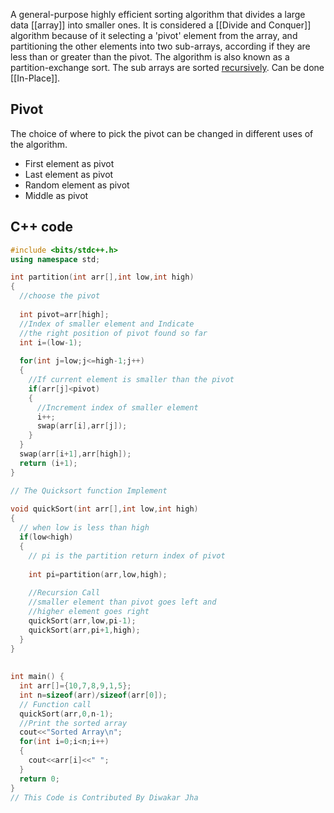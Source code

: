 A general-purpose highly efficient sorting algorithm that divides a large data [[array]] into smaller ones. It is considered a [[Divide and Conquer]] algorithm because of it selecting a 'pivot' element from the array, and partitioning the other elements into two sub-arrays, according if they are less than or greater than the pivot. The algorithm is also known as a partition-exchange sort. The sub arrays are sorted [recursively](Recursion). Can be done [[In-Place]].

## Pivot
The choice of where to pick the pivot can be changed in different uses of the algorithm.
* First element as pivot
* Last element as pivot
* Random element as pivot
* Middle as pivot

## C++ code
```cpp
#include <bits/stdc++.h>
using namespace std;

int partition(int arr[],int low,int high)
{
  //choose the pivot
  
  int pivot=arr[high];
  //Index of smaller element and Indicate
  //the right position of pivot found so far
  int i=(low-1);
  
  for(int j=low;j<=high-1;j++)
  {
    //If current element is smaller than the pivot
    if(arr[j]<pivot)
    {
      //Increment index of smaller element
      i++;
      swap(arr[i],arr[j]);
    }
  }
  swap(arr[i+1],arr[high]);
  return (i+1);
}

// The Quicksort function Implement
           
void quickSort(int arr[],int low,int high)
{
  // when low is less than high
  if(low<high)
  {
    // pi is the partition return index of pivot
    
    int pi=partition(arr,low,high);
    
    //Recursion Call
    //smaller element than pivot goes left and
    //higher element goes right
    quickSort(arr,low,pi-1);
    quickSort(arr,pi+1,high);
  }
}
             
 
int main() {
  int arr[]={10,7,8,9,1,5};
  int n=sizeof(arr)/sizeof(arr[0]);
  // Function call
  quickSort(arr,0,n-1);
  //Print the sorted array
  cout<<"Sorted Array\n";
  for(int i=0;i<n;i++)
  {
    cout<<arr[i]<<" ";
  }
  return 0;
}
// This Code is Contributed By Diwakar Jha
```